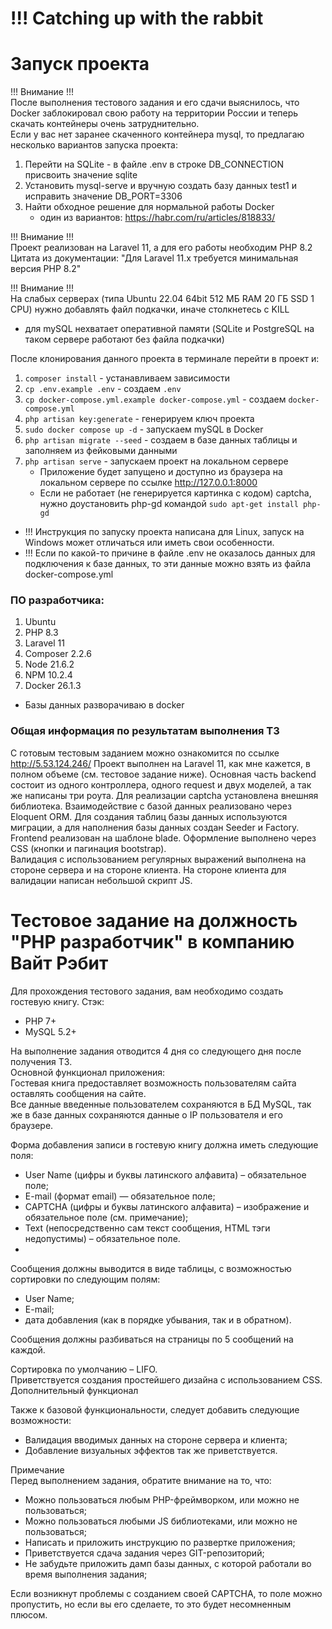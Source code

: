 # !!! Catching up with the rabbit

# Запуск проекта

!!! Внимание !!!  
После выполнения тестового задания и его сдачи выяснилось, что Docker заблокировал свою работу на территории России и теперь скачать контейнеры очень затруднительно.  
Если у вас нет заранее скаченного контейнера mysql, то предлагаю несколько вариантов запуска проекта:
1. Перейти на SQLite - в файле .env в строке DB_CONNECTION присвоить значение sqlite
2. Установить mysql-serve и вручную создать базу данных test1 и исправить значение DB_PORT=3306
3. Найти обходное решение для нормальной работы Docker
   * один из вариантов: https://habr.com/ru/articles/818833/

!!! Внимание !!!  
Проект реализован на Laravel 11, а для его работы необходим PHP 8.2  
Цитата из документации: "Для Laravel 11.x требуется минимальная версия PHP 8.2"  

!!! Внимание !!!  
На слабых серверах (типа Ubuntu 22.04 64bit 512 МБ RAM 20 ГБ SSD 1 CPU) нужно добавлять файл подкачки, иначе столкнетесь с KILL
* для mySQL нехватает оперативной памяти (SQLite и PostgreSQL на таком сервере работают без файла подкачки)

После клонирования данного проекта в терминале перейти в проект и:
1. `composer install` - устанавливаем зависимости
2. `cp .env.example .env` - создаем `.env`
3. `cp docker-compose.yml.example docker-compose.yml` - создаем `docker-compose.yml`
4. `php artisan key:generate` - генерируем ключ проекта
5. `sudo docker compose up -d` - запускаем mySQL в Docker
6. `php artisan migrate --seed` - создаем в базе данных таблицы и заполняем из фейковыми данными
7. `php artisan serve` - запускаем проект на локальном сервере
    * Приложение будет запущено и доступно из браузера на локальном сервере по ссылке http://127.0.0.1:8000
    * Если не работает (не генерируется картинка с кодом) captcha, нужно доустановить php-gd командой `sudo apt-get install php-gd`

* !!! Инструкция по запуску проекта написана для Linux, запуск на Windows может отличаться или иметь свои особенности.  
* !!! Если по какой-то причине в файле .env не оказалось данных для подключения к базе данных, то эти данные можно взять из файла docker-compose.yml  

### ПО разработчика:

1. Ubuntu
2. PHP 8.3
3. Laravel 11
4. Composer 2.2.6
5. Node 21.6.2
6. NPM 10.2.4
7. Docker 26.1.3
* Базы данных разворачиваю в docker

### Общая информация по результатам выполнения ТЗ

С готовым тестовым заданием можно ознакомится по ссылке http://5.53.124.246/
Проект выполнен на Laravel 11, как мне кажется, в полном объеме (см. тестовое задание ниже).
Основная часть backend состоит из одного контроллера, одного request и двух моделей, а так же написаны три роута.
Для реализации captcha установлена внешняя библиотека.
Взаимодействие с базой данных реализовано через Eloquent ORM.
Для создания таблиц базы данных используются миграции, а для наполнения базы данных создан Seeder и Factory.
Frontend реализован на шаблоне blade. Оформление выполнено через CSS (кнопки и пагинация bootstrap).  
Валидация с использованием регулярных выражений выполнена на стороне сервера и на стороне клиента. На стороне клиента для валидации написан небольшой скрипт JS.

# Тестовое задание на должность "PHP разработчик" в компанию Вайт Рэбит
Для прохождения тестового задания, вам необходимо создать гостевую книгу.
Стэк:
- PHP 7+
- MySQL 5.2+

На выполнение задания отводится 4 дня со следующего дня после получения ТЗ.  
Основной функционал приложения:  
Гостевая книга предоставляет возможность пользователям сайта оставлять сообщения на сайте.  
Все данные введенные пользователем сохраняются в БД MySQL, так же в базе данных сохраняются данные о IP пользователя и его браузере.  

Форма добавления записи в гостевую книгу должна иметь следующие поля:
- User Name (цифры и буквы латинского алфавита) – обязательное поле;  
- E-mail (формат email) — обязательное поле;  
- CAPTCHA (цифры и буквы латинского алфавита) – изображение и обязательное поле (см. примечание);  
- Text (непосредственно сам текст сообщения, HTML тэги недопустимы) – обязательное поле.  
- 
Сообщения должны выводится в виде таблицы, с возможностью сортировки по следующим полям:
- User Name;
- E-mail;
- дата добавления (как в порядке убывания, так и в обратном).

Сообщения должны разбиваться на страницы по 5 сообщений на каждой.  

Сортировка по умолчанию – LIFO.  
Приветствуется создания простейшего дизайна с использованием CSS.  
Дополнительный функционал

Также к базовой функциональности, следует добавить следующие возможности:
- Валидация вводимых данных на стороне сервера и клиента;
- Добавление визуальных эффектов так же приветствуется.

Примечание  
Перед выполнением задания, обратите внимание на то, что:
- Можно пользоваться любым PHP-фреймворком, или можно не пользоваться;
- Можно пользоваться любыми JS библиотеками, или можно не пользоваться;
- Написать и приложить инструкцию по развертке приложения;
- Приветствуется сдача задания через GIT-репозиторий;
- Не забудьте приложить дамп базы данных, с которой работали во время выполнения задания;

Если возникнут проблемы с созданием своей CAPTCHA, то поле можно пропустить, но
если вы его сделаете, то это будет несомненным плюсом.





